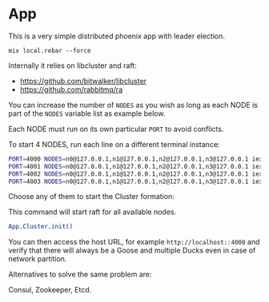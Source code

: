 # App

This is a very simple distributed phoenix app with leader election.

`mix local.rebar --force`

Internally it relies on libcluster and raft: 

- https://github.com/bitwalker/libcluster
- https://github.com/rabbitmq/ra

You can increase the number of `NODES` as you wish as long as each NODE is part of the `NODES` variable list as example below.

Each NODE must run on its own particular `PORT` to avoid conflicts. 

To start 4 NODES, run each line on a different terminal instance:

```bash
PORT=4000 NODES=n0@127.0.0.1,n1@127.0.0.1,n2@127.0.0.1,n3@127.0.0.1 iex --name n0@127.0.0.1 -S mix phx.server
PORT=4001 NODES=n0@127.0.0.1,n1@127.0.0.1,n2@127.0.0.1,n3@127.0.0.1 iex --name n1@127.0.0.1 -S mix phx.server
PORT=4002 NODES=n0@127.0.0.1,n1@127.0.0.1,n2@127.0.0.1,n3@127.0.0.1 iex --name n2@127.0.0.1 -S mix phx.server
PORT=4003 NODES=n0@127.0.0.1,n1@127.0.0.1,n2@127.0.0.1,n3@127.0.0.1 iex --name n3@127.0.0.1 -S mix phx.server
```

Choose any of them to start the Cluster formation:

This command will start raft for all available nodes. 

```bash
App.Cluster.init()
```

You can then access the host URL, for example `http://localhost::4000` and verify that there will always be a Goose and multiple Ducks even in case of network partition.

Alternatives to solve the same problem are:

Consul, Zookeeper, Etcd.